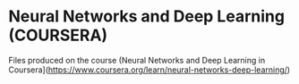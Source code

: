 # Neural Networks and Deep Learning (COURSERA)
Files produced on the course (Neural Networks and Deep Learning in Coursera](https://www.coursera.org/learn/neural-networks-deep-learning/)
